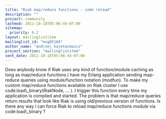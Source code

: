 ```yaml
---
title: "Riak map/reduce functions - code reload"
description: ""
project: community
lastmod: 2011-10-18T05:06:44-07:00
sitemap:
  priority: 0.2
layout: mailinglistitem
mailinglist_id: "msg05184"
author_name: "andrzej kajetanowicz"
project_section: "mailinglistitem"
sent_date: 2011-10-18T05:06:44-07:00
---
```



Does anybody know if Riak uses any kind of function/module caching as long as 
map/reduce functions.I have my Erlang application sending map-reduce queries 
using module/function notation (modfun). To make my custom map/reduce 
functions available on Riak cluster I use code:load\\_binary(RiakNode, ... ). I 
trigger this function every time my application is complied and started. The 
problem is that map/reduce queries return results that look like Riak is using 
old/previous version of functions. Is 
there any way i can force Riak to reload map/reduce functions module via 
code:load\\_binary ?

